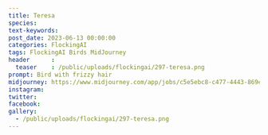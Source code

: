 ```yaml
---
title: Teresa
species: 
text-keywords: 
post_date: 2023-06-13 00:00:00
categories: FlockingAI
tags: FlockingAI Birds MidJourney 
header      :
  teaser    : /public/uploads/flockingai/297-teresa.png
prompt: Bird with frizzy hair
midjourney: https://www.midjourney.com/app/jobs/c5e5ebc8-c477-4443-869e-db3d94c237bc
instagram: 
twitter: 
facebook: 
gallery: 
  - /public/uploads/flockingai/297-teresa.png
---
```



